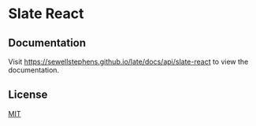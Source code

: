 # Slate React

## Documentation

Visit https://sewellstephens.github.io/late/docs/api/slate-react to view the documentation.

## License

[MIT](./LICENSE)
